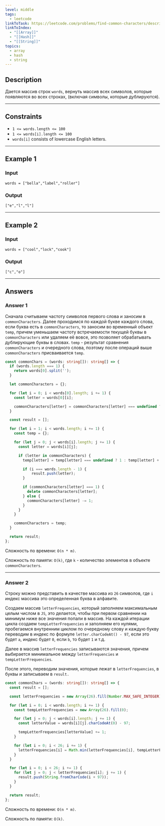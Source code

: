 ```yaml
---
level: middle
tags:
  - leetcode
linkToTask: https://leetcode.com/problems/find-common-characters/description/
linkToIndex:
  - "[[Array]]"
  - "[[Hash]]"
  - "[[String]]"
topics:
  - array
  - hash
  - string
---
```

## Description

Дается массив строк `words`, вернуть массив всех символов, которые появляются во всех строках, (включая символы, которые дублируются). 

---
## Constraints

- `1 <= words.length <= 100`
- `1 <= words[i].length <= 100`
- `words[i]` consists of lowercase English letters.

---
## Example 1

### Input

```
words = ["bella","label","roller"]
```
### Output

```
["e","l","l"]
```

---
## Example 2

### Input

```
words = ["cool","lock","cook"]
```
### Output

```
["c","o"]
```

---
## Answers

### Answer 1

Сначала считываем частоту символов первого слова и заносим в `commonCharacters`.
Далее проходимся по каждой букве каждого слова, если буква есть в `commonCharacters`, то заносим во временный объект `temp`, причем уменьшаем частоту встречаемости текущей буквы в `commonCharacters` или удаляем её вовсе, это позволяет обрабатывать дублирующие буквы в словах.
`temp` - результат сравнения `commonCharacters` и очередного слова, поэтому после операций выше `commonCharacters` присваивается `temp`.

```typescript
const commonChars = (words: string[]): string[] => {
  if (words.length === 1) {
    return words[0].split('');
  }

  let commonCharacters = {};

  for (let i = 0; i < words[0].length; i += 1) {
    const letter = words[0][i];

    commonCharacters[letter] = commonCharacters[letter] === undefined ? 1 : commonCharacters[letter] + 1;
  }

  const result = [];

  for (let i = 1; i < words.length; i += 1) {
    const temp = {};

    for (let j = 0; j < words[i].length; j += 1) {
      const letter = words[i][j];

      if (letter in commonCharacters) {
        temp[letter] = temp[letter] === undefined ? 1 : temp[letter] + 1;

        if (i === words.length - 1) {
            result.push(letter);
        }

        if (commonCharacters[letter] === 1) {
          delete commonCharacters[letter];
        } else {
          commonCharacters[letter] -= 1;
        }
      }
    }

    commonCharacters = temp;
  }

  return result;
};
```

Сложность по времени: `O(n * m)`.

Сложность по памяти: `O(k)`, где `k` - количество элементов в объекте `commonCharacters`.

---
### Answer 2

Строку можно представить в качестве массива из `26` символов, где `i` индекс массива это определенная буква в алфавите.

Создаем массив `letterFrequencies`, который заполняем максимальным целым числом в `JS`, это делается, чтобы при первом сравнении на минимум ниже все значения попали в массив.
На каждой итерации цикла создаем `tempLetterFrequencies` и заполняем его нулями, пробегаемся внутренним циклом по очередному слову и каждую букву переводим в индекс по формуле `letter.charCodeAt() - 97`, если это будет `a`, индекс будет `0`, если `b`, то будет `1` и т.д.

Далее в массив `letterFrequencies` записываются значения, причем выбирается минимальное между `letterFrequencies` и `tempLetterFrequencies`.

После этого, переводим значения, которые лежат в `letterFrequencies`, в буквы и записываем в `result.`

```typescript
const commonChars = (words: string[]): string[] => {
  const result = [];

  const letterFrequencies = new Array(26).fill(Number.MAX_SAFE_INTEGER);

  for (let i = 0; i < words.length; i += 1) {
    const tempLetterFrequencies = new Array(26).fill(0);

    for (let j = 0; j < words[i].length; j += 1) {
      const letterValue = words[i][j].charCodeAt(0) - 97;

      tempLetterFrequencies[letterValue] += 1;
    }

    for (let i = 0; i < 26; i += 1) {
      letterFrequencies[i] = Math.min(letterFrequencies[i], tempLetterFrequencies[i]);
    }
  }

  for (let i = 0; i < 26; i += 1) {
    for (let j = 0; j < letterFrequencies[i]; j += 1) {
      result.push(String.fromCharCode(i + 97));
    }
  }

  return result;
};
```

Сложность по времени: `O(n * m)`.

Сложность по памяти: `O(k)`.
